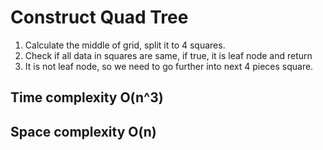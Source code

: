 # Construct Quad Tree

1. Calculate the middle of grid, split it to 4 squares.
2. Check if all data in squares are same, if true, it is leaf node and return
3. It is not leaf node, so we need to go further into next 4 pieces square.

## Time complexity O(n^3)
## Space complexity O(n)